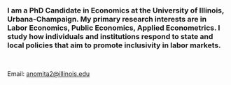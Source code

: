 
### I am a PhD Candidate in Economics at the University of Illinois, Urbana-Champaign. My primary research interests are in Labor Economics, Public Economics, Applied Econometrics. I study how individuals and institutions respond to state and local policies that aim to promote inclusivity in labor markets.


<br>

<!-- ### Contact Information:-->
<!-- Address: **214 David Kinley Hall, 1407 W. Gregory Dr., Urbana IL 61801** -->

Email: anomita2@illinois.edu
